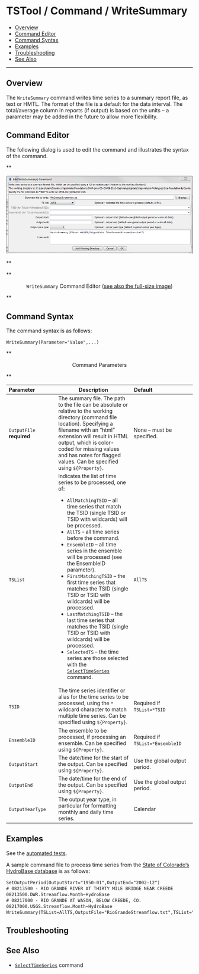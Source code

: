 # TSTool / Command / WriteSummary #

* [Overview](#overview)
* [Command Editor](#command-editor)
* [Command Syntax](#command-syntax)
* [Examples](#examples)
* [Troubleshooting](#troubleshooting)
* [See Also](#see-also)

-------------------------

## Overview ##

The `WriteSummary` command writes time series to a summary report file, as text or HMTL.
The format of the file is a default for the data interval.
The total/average column in reports (if output) is based on the
units – a parameter may be added in the future to allow more flexibility.

## Command Editor ##

The following dialog is used to edit the command and illustrates the syntax of the command.

**<p style="text-align: center;">
![WriteSummary](WriteSummary.png)
</p>**

**<p style="text-align: center;">
`WriteSummary` Command Editor (<a href="../WriteSummary.png">see also the full-size image</a>)
</p>**

## Command Syntax ##

The command syntax is as follows:

```text
WriteSummary(Parameter="Value",...)
```
**<p style="text-align: center;">
Command Parameters
</p>**

|**Parameter**&nbsp;&nbsp;&nbsp;&nbsp;&nbsp;&nbsp;&nbsp;&nbsp;&nbsp;&nbsp;&nbsp;&nbsp;&nbsp;|**Description**|**Default**&nbsp;&nbsp;&nbsp;&nbsp;&nbsp;&nbsp;&nbsp;&nbsp;&nbsp;&nbsp;&nbsp;&nbsp;&nbsp;&nbsp;&nbsp;&nbsp;&nbsp;&nbsp;&nbsp;&nbsp;&nbsp;&nbsp;&nbsp;&nbsp;&nbsp;&nbsp;&nbsp;|
|--------------|-----------------|-----------------|
|`OutputFile`<br>**required**|The summary file.  The path to the file can be absolute or relative to the working directory (command file location).  Specifying a filename with an “html” extension will result in HTML output, which is color-coded for missing values and has notes for flagged values.  Can be specified using `${Property}`.|None – must be specified.|
|`TSList`|Indicates the list of time series to be processed, one of:<br><ul><li>`AllMatchingTSID` – all time series that match the TSID (single TSID or TSID with wildcards) will be processed.</li><li>`AllTS` – all time series before the command.</li><li>`EnsembleID` – all time series in the ensemble will be processed (see the EnsembleID parameter).</li><li>`FirstMatchingTSID` – the first time series that matches the TSID (single TSID or TSID with wildcards) will be processed.</li><li>`LastMatchingTSID` – the last time series that matches the TSID (single TSID or TSID with wildcards) will be processed.</li><li>`SelectedTS` – the time series are those selected with the [`SelectTimeSeries`](../SelectTimeSeries/SelectTimeSeries.md) command.</li></ul> | `AllTS` |
|`TSID`|The time series identifier or alias for the time series to be processed, using the `*` wildcard character to match multiple time series.  Can be specified using `${Property}`.|Required if `TSList=*TSID`|
|`EnsembleID`|The ensemble to be processed, if processing an ensemble. Can be specified using `${Property}`.|Required if `TSList=*EnsembleID`|
|`OutputStart`|The date/time for the start of the output.   Can be specified using `${Property}`.|Use the global output period.|
|`OutputEnd`|The date/time for the end of the output.   Can be specified using `${Property}`.|Use the global output period.|
|`OutputYearType`|The output year type, in particular for formatting monthly and daily time series.|Calendar|

## Examples ##

See the [automated tests](https://github.com/OpenCDSS/cdss-app-tstool-test/tree/master/test/regression/commands/general/WriteSummary).

A sample command file to process time series from the [State of Colorado’s HydroBase database](../../datastore-ref/CO-HydroBase/CO-HydroBase.md)
is as follows:

```text
SetOutputPeriod(OutputStart="1950-01",OutputEnd="2002-12")
# 08213500 - RIO GRANDE RIVER AT THIRTY MILE BRIDGE NEAR CREEDE
08213500.DWR.Streamflow.Month~HydroBase
# 08217000 - RIO GRANDE AT WASON, BELOW CREEDE, CO.
08217000.USGS.Streamflow.Month~HydroBase
WriteSummary(TSList=AllTS,OutputFile="RioGrandeStreamflow.txt",TSList="AllTS")
```

## Troubleshooting ##

## See Also ##

* [`SelectTimeSeries`](../SelectTimeSeries/SelectTimeSeries.md) command
